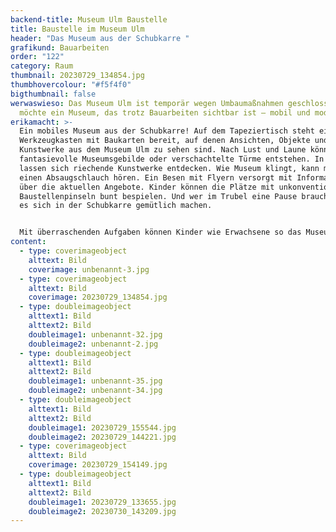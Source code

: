 ```yaml
---
backend-title: Museum Ulm Baustelle
title: Baustelle im Museum Ulm
header: "Das Museum aus der Schubkarre "
grafikund: Bauarbeiten
order: "122"
category: Raum
thumbnail: 20230729_134854.jpg
thumbhovercolour: "#f5f4f0"
bigthumbnail: false
werwaswieso: Das Museum Ulm ist temporär wegen Umbaumaßnahmen geschlossen, und
  möchte ein Museum, das trotz Bauarbeiten sichtbar ist – mobil und modular.
erikamacht: >-
  Ein mobiles Museum aus der Schubkarre! Auf dem Tapeziertisch steht ein
  Werkzeugkasten mit Baukarten bereit, auf denen Ansichten, Objekte und
  Kunstwerke aus dem Museum Ulm zu sehen sind. Nach Lust und Laune können
  fantasievolle Museumsgebilde oder verschachtelte Türme entstehen. In Pylonen
  lassen sich riechende Kunstwerke entdecken. Wie Museum klingt, kann man durch
  einen Absaugschlauch hören. Ein Besen mit Flyern versorgt mit Informationen
  über die aktuellen Angebote. Kinder können die Plätze mit unkonventionellen
  Baustellenpinseln bunt bespielen. Und wer im Trubel eine Pause braucht, darf
  es sich in der Schubkarre gemütlich machen. 


  Mit überraschenden Aufgaben können Kinder wie Erwachsene so das Museum Ulm auf ihre eigene Faust erkunden. Hier heißt es nicht wie auf einer Baustelle: Betreten verboten! Im Gegenteil: Ausprobieren ist ausdrücklich erwünscht. 
content:
  - type: coverimageobject
    alttext: Bild
    coverimage: unbenannt-3.jpg
  - type: coverimageobject
    alttext: Bild
    coverimage: 20230729_134854.jpg
  - type: doubleimageobject
    alttext1: Bild
    alttext2: Bild
    doubleimage1: unbenannt-32.jpg
    doubleimage2: unbenannt-2.jpg
  - type: doubleimageobject
    alttext1: Bild
    alttext2: Bild
    doubleimage1: unbenannt-35.jpg
    doubleimage2: unbenannt-34.jpg
  - type: doubleimageobject
    alttext1: Bild
    alttext2: Bild
    doubleimage1: 20230729_155544.jpg
    doubleimage2: 20230729_144221.jpg
  - type: coverimageobject
    alttext: Bild
    coverimage: 20230729_154149.jpg
  - type: doubleimageobject
    alttext1: Bild
    alttext2: Bild
    doubleimage1: 20230729_133655.jpg
    doubleimage2: 20230730_143209.jpg
---
```

